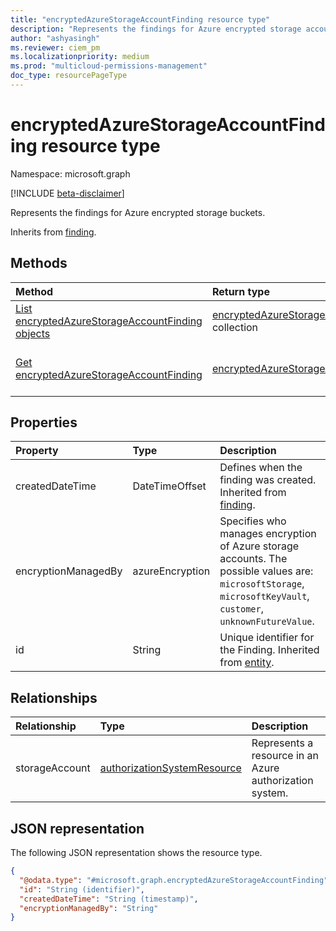 ```yaml
---
title: "encryptedAzureStorageAccountFinding resource type"
description: "Represents the findings for Azure encrypted storage accounts."
author: "ashyasingh"
ms.reviewer: ciem_pm
ms.localizationpriority: medium
ms.prod: "multicloud-permissions-management"
doc_type: resourcePageType
---
```


# encryptedAzureStorageAccountFinding resource type

Namespace: microsoft.graph

[!INCLUDE [beta-disclaimer](../../includes/beta-disclaimer.md)]

Represents the findings for Azure encrypted storage buckets.

Inherits from [finding](../resources/finding.md).

## Methods
|Method|Return type|Description|
|:---|:---|:---|
|[List encryptedAzureStorageAccountFinding objects](../api/encryptedazurestorageaccountfinding-list.md)|[encryptedAzureStorageAccountFinding](../resources/encryptedazurestorageaccountfinding.md) collection|Get a list of the [encryptedAzureStorageAccountFinding](../resources/encryptedazurestorageaccountfinding.md) objects and their properties.|
|[Get encryptedAzureStorageAccountFinding](../api/encryptedazurestorageaccountfinding-get.md)|[encryptedAzureStorageAccountFinding](../resources/encryptedazurestorageaccountfinding.md)|Read the properties and relationships of an [encryptedAzureStorageAccountFinding](../resources/encryptedazurestorageaccountfinding.md) object.|


## Properties
|Property|Type|Description|
|:---|:---|:---|
|createdDateTime|DateTimeOffset|Defines when the finding was created. Inherited from [finding](../resources/finding.md).|
|encryptionManagedBy|azureEncryption|Specifies who manages encryption of Azure storage accounts. The possible values are: `microsoftStorage`, `microsoftKeyVault`, `customer`, `unknownFutureValue`.|
|id|String|Unique identifier for the Finding. Inherited from [entity](../resources/entity.md).|

## Relationships
|Relationship|Type|Description|
|:---|:---|:---|
|storageAccount|[authorizationSystemResource](../resources/authorizationsystemresource.md)|Represents a resource in an Azure authorization system.    |

## JSON representation
The following JSON representation shows the resource type.
<!-- {
  "blockType": "resource",
  "keyProperty": "id",
  "@odata.type": "microsoft.graph.encryptedAzureStorageAccountFinding",
  "baseType": "microsoft.graph.finding",
  "openType": false
}
-->
``` json
{
  "@odata.type": "#microsoft.graph.encryptedAzureStorageAccountFinding",
  "id": "String (identifier)",
  "createdDateTime": "String (timestamp)",
  "encryptionManagedBy": "String"
}
```

